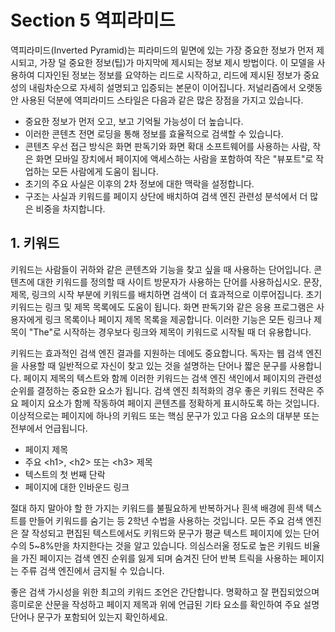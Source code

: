 # Section 5 역피라미드

역피라미드(Inverted Pyramid)는 피라미드의 밑면에 있는 가장 중요한 정보가 먼저 제시되고, 가장 덜 중요한 정보(팁)가 마지막에 제시되는 정보 제시 방법이다. 이 모델을 사용하여 디자인된 정보는 정보를 요약하는 리드로 시작하고, 리드에 제시된 정보가 중요성의 내림차순으로 자세히 설명되고 입증되는 본문이 이어집니다. 저널리즘에서 오랫동안 사용된 덕분에 역피라미드 스타일은 다음과 같은 많은 장점을 가지고 있습니다.

- 중요한 정보가 먼저 오고, 보고 기억될 가능성이 더 높습니다.
- 이러한 콘텐츠 전면 로딩을 통해 정보를 효율적으로 검색할 수 있습니다.
- 콘텐츠 우선 접근 방식은 화면 판독기와 화면 확대 소프트웨어를 사용하는 사람, 작은 화면 모바일 장치에서 페이지에 액세스하는 사람을 포함하여 작은 "뷰포트"로 작업하는 모든 사람에게 도움이 됩니다.
- 초기의 주요 사실은 이후의 2차 정보에 대한 맥락을 설정합니다.
- 구조는 사실과 키워드를 페이지 상단에 배치하여 검색 엔진 관련성 분석에서 더 많은 비중을 차지합니다.

## 1. 키워드

키워드는 사람들이 귀하와 같은 콘텐츠와 기능을 찾고 싶을 때 사용하는 단어입니다. 콘텐츠에 대한 키워드를 정의할 때 사이트 방문자가 사용하는 단어를 사용하십시오. 문장, 제목, 링크의 시작 부분에 키워드를 배치하면 검색이 더 효과적으로 이루어집니다. 초기 키워드는 링크 및 제목 목록에도 도움이 됩니다. 화면 판독기와 같은 응용 프로그램은 사용자에게 링크 목록이나 페이지 제목 목록을 제공합니다. 이러한 기능은 모든 링크나 제목이 "The"로 시작하는 경우보다 링크와 제목이 키워드로 시작될 때 더 유용합니다.

키워드는 효과적인 검색 엔진 결과를 지원하는 데에도 중요합니다. 독자는 웹 검색 엔진을 사용할 때 일반적으로 자신이 찾고 있는 것을 설명하는 단어나 짧은 문구를 사용합니다. 페이지 제목의 텍스트와 함께 이러한 키워드는 검색 엔진 색인에서 페이지의 관련성 순위를 결정하는 중요한 요소가 됩니다. 검색 엔진 최적화의 경우 좋은 키워드 전략은 주요 페이지 요소가 함께 작동하여 페이지 콘텐츠를 정확하게 표시하도록 하는 것입니다. 이상적으로는 페이지에 하나의 키워드 또는 핵심 문구가 있고 다음 요소의 대부분 또는 전부에서 언급됩니다.

- 페이지 제목
- 주요 \<h1\>, \<h2\> 또는 \<h3\> 제목
- 텍스트의 첫 번째 단락
- 페이지에 대한 인바운드 링크

절대 하지 말아야 할 한 가지는 키워드를 불필요하게 반복하거나 흰색 배경에 흰색 텍스트를 만들어 키워드를 숨기는 등 2학년 수법을 사용하는 것입니다. 모든 주요 검색 엔진은 잘 작성되고 편집된 텍스트에서도 키워드와 문구가 평균 텍스트 페이지에 있는 단어 수의 5~8%만을 차지한다는 것을 알고 있습니다. 의심스러울 정도로 높은 키워드 비율을 가진 페이지는 검색 엔진 순위를 잃게 되며 숨겨진 단어 반복 트릭을 사용하는 페이지는 주류 검색 엔진에서 금지될 수 있습니다.

좋은 검색 가시성을 위한 최고의 키워드 조언은 간단합니다. 명확하고 잘 편집되었으며 흥미로운 산문을 작성하고 페이지 제목과 위에 언급된 기타 요소를 확인하여 주요 설명 단어나 문구가 포함되어 있는지 확인하세요.
